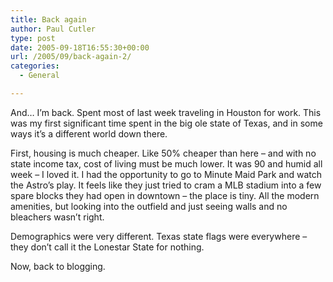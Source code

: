 ```yaml
---
title: Back again
author: Paul Cutler
type: post
date: 2005-09-18T16:55:30+00:00
url: /2005/09/back-again-2/
categories:
  - General

---
```

And&#8230; I&#8217;m back. Spent most of last week traveling in Houston for work. This was my first significant time spent in the big ole state of Texas, and in some ways it&#8217;s a different world down there.

First, housing is much cheaper. Like 50% cheaper than here &#8211; and with no state income tax, cost of living must be much lower. It was 90 and humid all week &#8211; I loved it. I had the opportunity to go to Minute Maid Park and watch the Astro&#8217;s play. It feels like they just tried to cram a MLB stadium into a few spare blocks they had open in downtown &#8211; the place is tiny. All the modern amenities, but looking into the outfield and just seeing walls and no bleachers wasn&#8217;t right.

Demographics were very different. Texas state flags were everywhere &#8211; they don&#8217;t call it the Lonestar State for nothing.

Now, back to blogging.